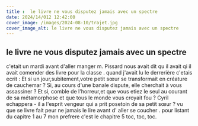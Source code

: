 ```yaml
---
title :  le livre ne vous disputez jamais avec un spectre
date: 2024/14/012 12:42:00
cover_image: /images/2024-08-10/trajet.jpg
cover_image_alt: le livre ne vous disputez jamais avec un spectre
---
```


## le livre ne vous disputez jamais avec un spectre ##
 
c'etait un mardi avant d'aller manger m. Pissard nous avait dit qu il avait qi il avait comender des livre pour la classe .
quand j'avait lu le derrerière c'etais ecrit :
Et si un jour,subitement,votre petit sœur se transformait en créature de cauchemar ? Si, au cours d'une banale dispute, elle cherchait à vous assassiner ? Et si, comble de l'horreur,et que vous etiez le seul au courant de sa métamorphose et que tous le monde vous croyait fou ?
Cyril echappera - il a l'esprit vengeur qui a prit posetoin de sa petit sœur ?
vu que se livre fait peur ne jamais le lire avant d' aller se coucher .
pour listant du capitre 1 au 7 mon prefrere c'est le chapitre 5 toc, toc, toc.